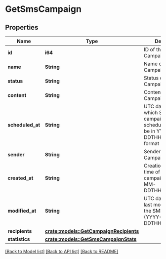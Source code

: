 # GetSmsCampaign

## Properties

Name | Type | Description | Notes
------------ | ------------- | ------------- | -------------
**id** | **i64** | ID of the SMS Campaign | 
**name** | **String** | Name of the SMS Campaign | 
**status** | **String** | Status of the SMS Campaign | 
**content** | **String** | Content of the SMS Campaign | 
**scheduled_at** | **String** | UTC date-time on which SMS campaign is scheduled. Should be in YYYY-MM-DDTHH:mm:ss.SSSZ format | 
**sender** | **String** | Sender of the SMS Campaign | 
**created_at** | **String** | Creation UTC date-time of the SMS campaign (YYYY-MM-DDTHH:mm:ss.SSSZ) | 
**modified_at** | **String** | UTC date-time of last modification of the SMS campaign (YYYY-MM-DDTHH:mm:ss.SSSZ) | 
**recipients** | [**crate::models::GetCampaignRecipients**](getCampaignRecipients.md) |  | 
**statistics** | [**crate::models::GetSmsCampaignStats**](getSmsCampaignStats.md) |  | 

[[Back to Model list]](../README.md#documentation-for-models) [[Back to API list]](../README.md#documentation-for-api-endpoints) [[Back to README]](../README.md)


